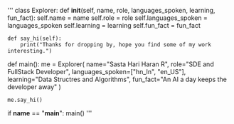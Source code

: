 '''
class Explorer:
    def __init__(self, name, role, languages_spoken, learning, fun_fact):
        self.name = name
        self.role = role
        self.languages_spoken = languages_spoken
        self.learning = learning
        self.fun_fact = fun_fact

    def say_hi(self):
        print("Thanks for dropping by, hope you find some of my work interesting.")

def main():
    me = Explorer(
        name="Sasta Hari Haran R",
        role="SDE and FullStack Developer",
        languages_spoken=["hn_In", "en_US"],
        learning="Data Structres and Algorithms",
        fun_fact="An AI a day keeps the developer away"
    )

    me.say_hi()

if __name__ == "__main__":
    main()
'''

<!--
**Sastahariharan567/Sastahariharan567** is a ✨ _special_ ✨ repository because its `README.md` (this file) appears on your GitHub profile.

Here are some ideas to get you started:

- 🔭 I’m currently working on ...
- 🌱 I’m currently learning ...
- 👯 I’m looking to collaborate on ...
- 🤔 I’m looking for help with ...
- 💬 Ask me about ...
- 📫 How to reach me: ...
- 😄 Pronouns: ...
- ⚡ Fun fact: ...
-->
